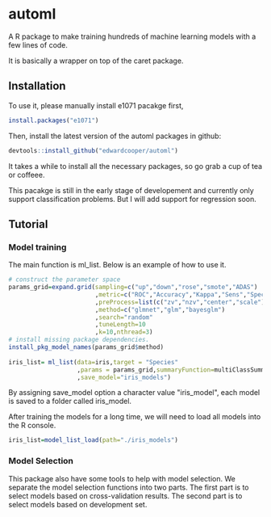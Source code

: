 # automl
A R package to make training hundreds of machine learning models with a few lines of code. 

It is basically a wrapper on top of the caret package.

## Installation 



To use it, please manually install e1071 pacakge first,
```r
install.packages("e1071")
```
Then, install the latest version of the automl packages in github: 
```r
devtools::install_github("edwardcooper/automl")
```
It takes a while to install all the necessary packages, so go grab a cup of tea or coffeee. 


This pacakge is still in the early stage of developement and currently only support classification problems. But I will add support for regression soon. 

## Tutorial


### Model training
The main function is ml_list. Below is an example of how to use it. 



```r
# construct the parameter space
params_grid=expand.grid(sampling=c("up","down","rose","smote","ADAS")
                        ,metric=c("ROC","Accuracy","Kappa","Sens","Spec")
                        ,preProcess=list(c("zv","nzv","center","scale"),c("center","scale"))
                        ,method=c("glmnet","glm","bayesglm")
                        ,search="random"
                        ,tuneLength=10
                        ,k=10,nthread=3)
# install missing package dependencies.
install_pkg_model_names(params_grid$method)
 
iris_list= ml_list(data=iris,target = "Species"
                   ,params = params_grid,summaryFunction=multiClassSummary
                   ,save_model="iris_models")
```

By assigning save_model option a character value "iris_model", each model is saved to a folder called iris_model. 

After training the models for a long time, we will need to load all models into the R console. 

```r
iris_list=model_list_load(path="./iris_models")

```


### Model Selection

This package also have some tools to help with model selection. We separate the model selection functions into two parts. The first part is to select models based on cross-validation results. The second part is to select models based on development set.


